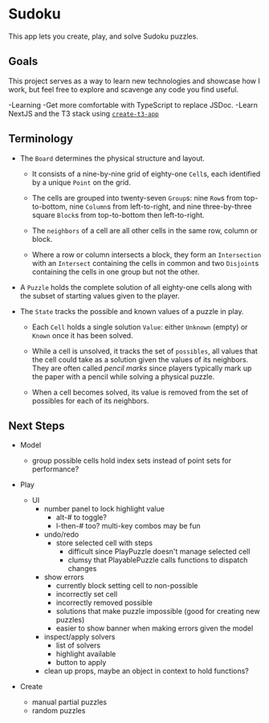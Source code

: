 # Sudoku

This app lets you create, play, and solve Sudoku puzzles.


## Goals

This project serves as a way to learn new technologies and showcase how I work,
but feel free to explore and scavenge any code you find useful.

-Learning
  -Get more comfortable with TypeScript to replace JSDoc. 
  -Learn NextJS and the T3 stack using [`create-t3-app`](https://create.t3.gg/)


## Terminology

- The `Board` determines the physical structure and layout.

  - It consists of a nine-by-nine grid of eighty-one `Cell`s,
    each identified by a unique `Point` on the grid.

  - The cells are grouped into twenty-seven `Group`s:
    nine `Row`s from top-to-bottom, nine `Column`s from left-to-right,
    and nine three-by-three square `Block`s from top-to-bottom
    then left-to-right.

  - The `neighbors` of a cell are all other cells in the same
    row, column or block.

  - Where a row or column intersects a block, they form an `Intersection`
    with an `Intersect` containing the cells in common and two `Disjoint`s
    containing the cells in one group but not the other.

- A `Puzzle` holds the complete solution of all eighty-one cells
  along with the subset of starting values given to the player.

- The `State` tracks the possible and known values of a puzzle in play.

  - Each `Cell` holds a single solution `Value`: either `Unknown` (empty)
    or `Known` once it has been solved.

  - While a cell is unsolved, it tracks the set of `possibles`, all values
    that the cell could take as a solution given the values of its neighbors.
    They are often called _pencil marks_ since players typically mark up the
    paper with a pencil while solving a physical puzzle.

  - When a cell becomes solved, its value is removed from the set of possibles
    for each of its neighbors.


## Next Steps

- Model
  - group possible cells hold index sets instead of point sets for performance?

- Play
  - UI
    - number panel to lock highlight value
      - alt-# to toggle?
      - l-then-# too? multi-key combos may be fun
    - undo/redo
      - store selected cell with steps
        - difficult since PlayPuzzle doesn't manage selected cell
        - clumsy that PlayablePuzzle calls functions to dispatch changes
    - show errors
      - currently block setting cell to non-possible
      - incorrectly set cell
      - incorrectly removed possible
      - solutions that make puzzle impossible (good for creating new puzzles)
      - easier to show banner when making errors given the model
    - inspect/apply solvers
      - list of solvers
      - highlight available
      - button to apply
    - clean up props, maybe an object in context to hold functions?

- Create
  - manual partial puzzles
  - random puzzles

